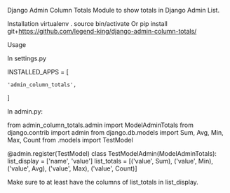 Django Admin Column Totals
Module to show totals in Django Admin List.

Installation
virtualenv .
source bin/activate
Or
pip install git+https://github.com/legend-king/django-admin-column-totals/

Usage


In settings.py

INSTALLED_APPS = [

    'admin_column_totals',
    
]


In admin.py:

from admin_column_totals.admin import ModelAdminTotals
from django.contrib import admin
from django.db.models import Sum, Avg, Min, Max, Count
from .models import TestModel

@admin.register(TestModel)
class TestModelAdmin(ModelAdminTotals):
    list_display = ['name', 'value']
    list_totals = [('value', Sum), ('value', Min), ('value', Avg), ('value', Max), ('value', Count)]
    
Make sure to at least have the columns of list_totals in list_display.
